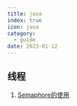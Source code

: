 ```yaml
---
title: java
index: true
icon: java
category:
  - guide
date: 2023-01-12
---
```


## 线程

1. [Semaphore的使用](1-semaphore-use.md)